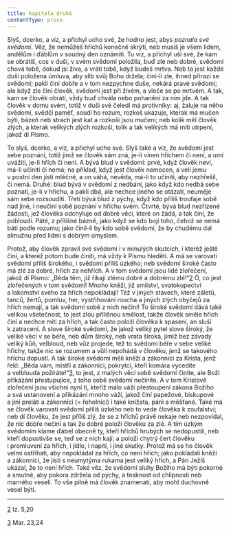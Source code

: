 ```yaml
---
title: Kapitola druhá
contentType: prose
---
```


Slyš, dcerko, a viz, a přichyl ucho své, že hodno jest, abys _poznala své svědomí_. Věz, že nemůžeš hříchů konečně skrýti, neb musíš je všem lidem, andělům i ďáblům v soudný den oznámiti. Tu viz, a přichyl uši své, že kam se obrátíš, cos v duši, v svém svědomí položila, buď zlé neb dobré, svědomí chová tobě, dokud jsi živa, a vrátí tobě, když budeš mrtva. Neb ta jest každé duši položena úmluva, aby slib svůj Bohu držela; činí-li zle, ihned přirazí se svědomí; pakli činí dobře a v tom nezpychne duše, nekárá pravé svědomí; ale když zle činí člověk, svědomí jest při živém, a vleče se po mrtvém. A tak, kam se člověk obrátí, vždy buď chvála nebo pohanění za ním jde. A tak člověk v domu svém, totiž v duši své čeledi má protivníky: aj, žaluje na něho svědomí, svědčí paměť, soudí ho rozum, rozkoš ukazuje, kterak má mučen býti, bázeň neb strach jest kat a rozkoši jsou mučení; neb kolik měl člověk zlých, a kterak velikých zlých rozkoší, tolik a tak velikých má míti utrpení, jakož dí Písmo.

To slyš, dcerko, a viz, a přichyl ucho své. Slyš také a viz, že svědomí jest sebe poznání, totiž jímž se člověk sám zná, je-li vinen hříchem či není, a umí uvážiti, je-li hřích či není. A bývá blud v svědomí: prvé, když člověk neví, má-li učiniti či nemá; na příklad, když jest člověk nemocen, a velí jemu v postní den jísti mléčné, a on váhá, nevěda, má-li to učiniti, aby nezhřešil, či nemá. Druhé: blud bývá v svědomí z nedbání, jako když kdo nedbá sebe poznati, je-li v hříchu, a pakli dbá, ale nechce jiného se otázati, neuměje sám sebe rozsouditi. Třetí bývá blud z pýchy, když kdo příliš troufaje sobě nad jiné, i neučiní sobě poznání v hříchu svém. Čtvrté, bývá blud nezřízené žádosti, jež člověka odchyluje od dobré věci, které on žádá, a tak činí, že pobloudí. Páté, z přílišné bázně, jako když se kdo bojí toho, čehož se nemá báti podle rozumu; jako činil-li by kdo sobě svědomí, že by chudému dal almužnu před lidmi s dobrým úmyslem.

Protož, aby člověk zpravil své svědomí i v minulých skutcích, i kteréž ještě činí, a kteréž potom bude činiti, má vždy k Písmu hleděti. A má se varovati svědomí příliš širokého, i svědomí příliš úzkého; neb svědomí široké často má zlé za dobré, hřích za nehřích. A v tom svědomí jsou lidé zlořečení, jakož dí Písmo: „Běda těm, již říkají zlému dobré a dobrému zlé!“[2](./resources/undefined) Ó, co jest zlořečených v tom svědomí! Mnoho kněží, již smilství, svatokupectví a lakomství svého za hřích nepokládají! Též v jiných stavech, které záletů, tanců, žertů, pomluv, her, vystřihování roucha a jiných zlých obyčejů za hřích nemají, a tak svědomí sobě z nich nečiní! To široké svědomí dává také velikou všetečnost, to jest zlou přílišnou smělost, takže člověk směle hřích činí a nechce míti za hřích, a tak často položí člověka k spasení, an sluší k zatracení. A slove široké svědomí, že jakož veliký pytel slove široký, že veliké věci v se béře, neb dům široký, neb vrata široká, jimiž bez závady veliký kůň, velbloud, neb vůz projede, též to svědomí béře v sebe veliké hříchy, takže nic se rozumem a vůlí nepohádá v člověku, jenž se takového hříchu dopustí. A tak široké svědomí měli kněží a zákonníci za Krista, jenž řekl: „Běda vám, mistři a zákonníci, pokrytci, kteří komára vycedíte a velblouda požíráte!“[3](./resources/undefined), to jest, z malých věcí sobě svědomí činíte, ale Boží přikázání přestupujíce, z toho sobě svědomí nečiníte. A v tom Kristově zlořečení jsou všichni nyní ti, kteříž málo váží přestoupení zákona Božího a svá ustanovení a přikázání mnoho váží, jakož činí papežové, biskupové a jiní preláti a zákonníci (= řeholníci) i také knížata, páni a měšťané. Také má se člověk varovati svědomí příliš úzkého neb to vede člověka k zoufalství; neb dí člověku, že jest příliš zlý, že se z hříchů právě nekaje neb nezpovídal, že nic dobře nečiní a tak že dobré položí člověku za zlé. A tím úzkým svědomím klame ďábel obecně ty, kteří hříchů hrubých se nedopustili, neb kteří dopustivše se, teď se z nich kají; a položí chytrý čert člověku i promluvení za hřích, i jídlo, i napití, i jiné skutky. Protož má se ho člověk velmi ostříhati, aby nepokládal za hřích, co není hřích; jako pokládali kněží a zákonníci, že jísti s neumytýma rukama jest veliký hřích, a Pán Ježíš ukázal, že to není hřích. Také věz, že svědomí sluhy Božího má býti pokorné a smutné, aby pokora zdržela od pýchy, a tesknost od chlipnosti neb marného veselí. To vše pilně má člověk znamenati, aby mohl duchovně vesel býti.

* * *

[2](./resources/undefined) Iz. 5,20

[3](./resources/undefined) Mar. 23,24
